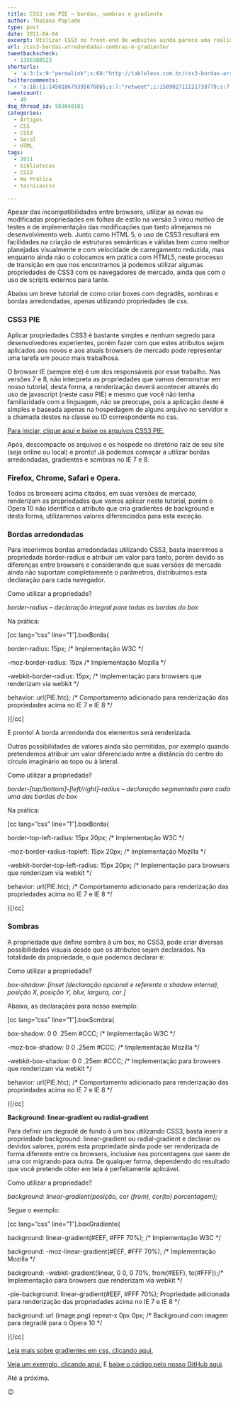 ```yaml
---
title: CSS3 com PIE – bordas, sombras e gradiente
author: Thaiana Poplade
type: post
date: 2011-04-04
excerpt: Utilizar CSS3 no front-end de websites ainda parece uma realidade um pouco distante devido a incompatibilidade de renderização entre os browsers, mas com o lançamento final dos navegadores IE9 e Firefox 4, esta realidade fica ainda mais próxima da prática efetiva que vai criar a nova etapa do desenvolvimento tableless.
url: /css3-bordas-arredondadas-sombras-e-gradiente/
tweetbackscheck:
  - 1356388523
shorturls:
  - 'a:3:{s:9:"permalink";s:68:"http://tableless.com.br/css3-bordas-arredondadas-sombras-e-gradiente";s:7:"tinyurl";s:26:"http://tinyurl.com/3nord3g";s:4:"isgd";s:19:"http://is.gd/VyaV3J";}'
twittercomments:
  - 'a:18:{i:145818679395876865;s:7:"retweet";i:158902711121739779;s:7:"retweet";i:159975179081105408;s:7:"retweet";i:159973521357934592;s:7:"retweet";i:159970928644718592;s:7:"retweet";i:158934121794637824;s:7:"retweet";i:158884186449649664;s:7:"retweet";i:158884011903692800;s:7:"retweet";i:158883560827256832;s:7:"retweet";i:158882895291875328;s:7:"retweet";i:172351941018521600;s:7:"retweet";i:169920036667011072;s:7:"retweet";i:183232806904803328;s:7:"retweet";i:183212236377034753;s:7:"retweet";i:183206276455596034;s:7:"retweet";i:183204339731533825;s:7:"retweet";i:183201892657152001;s:7:"retweet";i:183200564946010113;s:7:"retweet";}'
tweetcount:
  - 49
dsq_thread_id: 503040181
categories:
  - Artigos
  - CSS
  - CSS3
  - Geral
  - HTML
tags:
  - 2011
  - bibliotecas
  - CSS3
  - Na Prática
  - tecnicascss

---
```

Apesar das incompatibilidades entre browsers, utilizar as novas ou modificadas propriedades em folhas de estilo na versão 3 virou motivo de testes e de implementação das modificações que tanto almejamos no desenvolvimento web. Junto como HTML 5, o uso de CSS3 resultará em facilidades na criação de estruturas semânticas e válidas bem como melhor planejadas visualmente e com velocidade de carregamento reduzida, mas enquanto ainda não o colocamos em prática com HTML5, neste processo de transição em que nos encontramos já podemos utilizar algumas propriedades de CSS3 com os navegadores de mercado, ainda que com o uso de scripts externos para tanto.
  
Abaixo um breve tutorial de como criar boxes com degradês, sombras e bordas arredondadas, apenas utilizando propriedades de css.

### CSS3 PIE

Aplicar propriedades CSS3 é bastante simples e nenhum segredo para desenvolvedores experientes, porém fazer com que estes atributos sejam aplicados aos novos e aos atuais browsers de mercado pode representar uma tarefa um pouco mais trabalhosa.

O browser IE (sempre ele) é um dos responsáveis por esse trabalho. Nas versões 7 e 8, não interpreta as propriedades que vamos demonstrar em nosso tutorial, desta forma, a renderização deverá acontecer através do uso de javascript (neste caso PIE) e mesmo que você não tenha familiaridade com a linguagem, não se preocupe, pois a aplicação deste é simples e baseada apenas na hospedagem de alguns arquivo no servidor e a chamada destes na classe ou ID correspondente no css.

<a href="http://css3pie.com/download-latest" rel="external" target="_blank">Para iniciar, clique aqui e baixe os arquivos CSS3 PIE.</a>

Após, descompacte os arquivos e os hospede no diretório raiz de seu site (seja online ou local) e pronto! Já podemos começar a utilizar bordas arredondadas, gradientes e sombras no IE 7 e 8.

### Firefox, Chrome, Safari e Opera.

Todos os browsers acima citados, em suas versões de mercado, renderizam as propriedades que vamos aplicar neste tutorial, porém o Opera 10 não identifica o atributo que cria gradientes de background e desta forma, utilizaremos valores diferenciados para esta exceção.

### Bordas arredondadas

Para inserirmos bordas arredondadas utilizando CSS3, basta inserirmos a propriedade border-radius e atribuir um valor para tanto, porém devido as diferenças entre browsers e considerando que suas versões de mercado ainda não suportam completamente o parâmetros, distribuimos esta declaração para cada navegador.

Como utilizar a propriedade?
  
_border-radius &#8211; declaração integral para todas as bordas do box_

Na prática:
  
[cc lang=&#8221;css&#8221; line=&#8221;1&#8243;].boxBorda{
  
border-radius: 15px; /\* Implementação W3C \*/
  
-moz-border-radius: 15px /\* Implementação Mozilla \*/
  
-webkit-border-radius: 15px; /\* Implementação para browsers que renderizam via webkit \*/
  
behavior: url(PIE.htc); /\* Comportamento adicionado para renderização das propriedades acima no IE 7 e IE 8 \*/
  
}[/cc]

E pronto! A borda arrendonda dos elementos será renderizada.
  
Outras possibilidades de valores ainda são permitidas, por exemplo quando pretendemos atribuir um valor diferenciado entre a distância do centro do círculo imaginário ao topo ou à lateral.

Como utilizar a propriedade?
  
_border-[top/bottom]-[left/right]-radius &#8211; declaração segmentada para cada uma das bordas do box_

Na prática:
  
[cc lang=&#8221;css&#8221; line=&#8221;1&#8243;].boxBorda{
  
border-top-left-radius: 15px 20px; /\* Implementação W3C \*/
  
-moz-border-radius-topleft: 15px 20px; /\* Implementação Mozilla \*/
  
-webkit-border-top-left-radius: 15px 20px; /\* Implementação para browsers que renderizam via webkit \*/
  
behavior: url(PIE.htc); /\* Comportamento adicionado para renderização das propriedades acima no IE 7 e IE 8 \*/
  
}[/cc]

### Sombras

A propriedade que define sombra à um box, no CSS3, pode criar diversas possibilidades visuais desde que os atributos sejam declarados. Na totalidade da propriedade, o que podemos declarar é:

Como utilizar a propriedade?
  
_box-shadow: [inset (declaração opcional e referente a shadow interna), posição X, posição Y, blur, largura, cor ]_

Abaixo, as declarações para nosso exemplo:

[cc lang=&#8221;css&#8221; line=&#8221;1&#8243;].boxSombra{
  
box-shadow: 0 0 .25em #CCC; /\* Implementação W3C \*/
  
-moz-box-shadow: 0 0 .25em #CCC; /\* Implementação Mozilla \*/
  
-webkit-box-shadow: 0 0 .25em #CCC; /\* Implementação para browsers que renderizam via webkit \*/
  
behavior: url(PIE.htc); /\* Comportamento adicionado para renderização das propriedades acima no IE 7 e IE 8 \*/
  
}[/cc]

**Background: linear-gradient ou radial-gradient**
  
Para definir um degradê de fundo à um box utilizando CSS3, basta inserir a propriedade background: linear-gradient ou radial-gradient e declarar os devidos valores, porém esta propriedade ainda pode ser renderizada de forma diferente entre os browsers, inclusive nas porcentagens que saem de uma cor migrando para outra. De qualquer forma, dependendo do resultado que você pretende obter em tela é perfeitamente aplicável.

Como utilizar a propriedade?
  
_background: linear-gradient{posição, cor (from), cor(to) porcentagem};_

Segue o exemplo:
  
[cc lang=&#8221;css&#8221; line=&#8221;1&#8243;].boxGradiente{
  
background: linear-gradient(#EEF, #FFF 70%); /\* Implementação W3C \*/
  
background: -moz-linear-gradient(#EEF, #FFF 70%); /\* Implementação Mozilla \*/
  
background: -webkit-gradient(linear, 0 0, 0 70%, from(#EEF), to(#FFF));/\* Implementação para browsers que renderizam via webkit \*/
  
-pie-background: linear-gradient(#EEF, #FFF 70%); Propriedade adicionada para renderização das propriedades acima no IE 7 e IE 8 */
  
background: url (image.png) repeat-x 0px 0px; /\* Background com imagem para degradê para o Opera 10 \*/
  
}[/cc]

<a href="http://tableless.com.br/gradientes-em-css" target="_blank" rel="external">Leia mais sobre gradientes em css, clicando aqui.</a>

<a href="http://tableless.github.com/exemplos/css3-pie/index.html" target="_blank" rel="external">Veja um exemplo, clicando aqui.</a> E [baixe o código pelo nosso GitHub aqui][1].

Até a próxima.

😉

 [1]: https://github.com/tableless/exemplos/